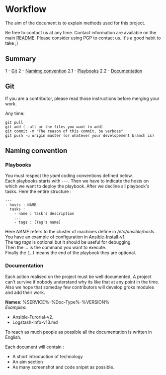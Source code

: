 # Workflow

The aim of the document is to explain methods used for this project.

Be free to contact us at any time. Contact information are available on the main [README](..//README.md).
Please consider using PGP to contact us. It's a good habit to take ;)


## Summary
1 - [Git](#git)
2 - [Namimg convention](#naming-convention)
2.1 - [Playbooks](#playbooks)
2.2 - [Documentation](#documentation)
## Git
If you are a contributor, please read those instructions before merging your work.

Any time:
```
git pull  
git add (--all or the files you want to add)  
git commit -m "The reason of this commit, be verbose"
git push -u origin master (or whatever your developement branch is)
```

## Naming convention

### Playbooks

You must respect the *yaml* coding conventions defined below.  
Each playbooks starts with ```---```. Then we have to indicate the hosts on which we want to deploy the playbook. After we decline all playbook's tasks.
Here the entire structure :  
```
---
- hosts : NAME
  tasks :
    - name : Task's description
    ...
    - tags : [Tag's name]
```

Here *NAME* refers to the cluster of machines define in */etc/ansible/hosts*. You have an example of configuration in [Ansible-Install-v1](Ansible-Install-v1.md).  
The tag *tags* is optional but it should be useful for debugging.  
Then the *...* is the command you want to execute.  
Finally the *(...)* means the end of the playbook they are optional.

### Documentation

Each action realised on the project must be well documented, A project can't survive if nobody understand why its like that at any point in the time. Also we hope that someday few contributors will develop groks modules and add their work.

**Names**: %SERVICE%-%Doc-Type%-%VERSION%  
*Examples*:
- Ansible-Turorial-v2.
- Logstash-Info-v13.md

To reach as much people as possible all the documentation is written in English.


Each document will contain :
- A short introduction of technology
- An aim section
- As many screenshot and code snipet as possible.

